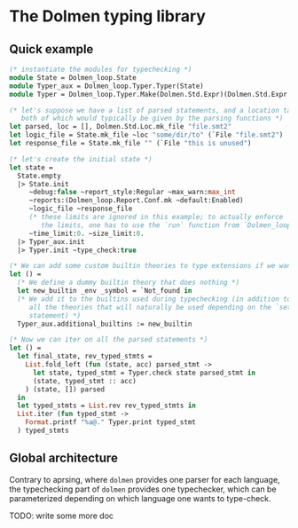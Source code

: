 
# The Dolmen typing library

## Quick example

```ocaml
(* instantiate the modules for typechecking *)
module State = Dolmen_loop.State
module Typer_aux = Dolmen_loop.Typer.Typer(State)
module Typer = Dolmen_loop.Typer.Make(Dolmen.Std.Expr)(Dolmen.Std.Expr.Print)(State)(Typer_aux)

(* let's suppose we have a list of parsed statements, and a location table;
   both of which would typically be given by the parsing functions *)
let parsed, loc = [], Dolmen.Std.Loc.mk_file "file.smt2"
let logic_file = State.mk_file ~loc "some/dir/to" (`File "file.smt2")
let response_file = State.mk_file "" (`File "this is unused")

(* let's create the initial state *)
let state =
  State.empty
  |> State.init
     ~debug:false ~report_style:Regular ~max_warn:max_int
     ~reports:(Dolmen_loop.Report.Conf.mk ~default:Enabled)
     ~logic_file ~response_file
     (* these limits are ignored in this example; to actually enforce
        the limits, one has to use the `run` function from `Dolmen_loop.Pipeline` *)
     ~time_limit:0. ~size_limit:0.
  |> Typer_aux.init
  |> Typer.init ~type_check:true

(* We can add some custom builtin theories to type extensions if we want *)
let () =
  (* We define a dummy builtin theory that does nothing *)
  let new_builtin _env _symbol = `Not_found in
  (* We add it to the builtins used during typechecking (in addition to
     all the theories that will naturally be used depending on the `set-logic`
     statement) *)
  Typer_aux.additional_builtins := new_builtin

(* Now we can iter on all the parsed statements *)
let () =
  let final_state, rev_typed_stmts =
    List.fold_left (fun (state, acc) parsed_stmt ->
      let state, typed_stmt = Typer.check state parsed_stmt in
      (state, typed_stmt :: acc)
    ) (state, []) parsed
  in
  let typed_stmts = List.rev rev_typed_stmts in
  List.iter (fun typed_stmt ->
    Format.printf "%a@." Typer.print typed_stmt
  ) typed_stmts
```

## Global architecture

Contrary to aprsing, where `dolmen` provides one parser for each language,
the typechecking part of `dolmen` provides one typechecker, which can be
parameterized depending on which language one wants to type-check.

TODO: write some more doc

